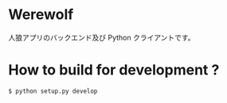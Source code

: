 Werewolf
====

人狼アプリのバックエンド及び Python クライアントです。

How to build for development ?
==============================

```bash
$ python setup.py develop
```
